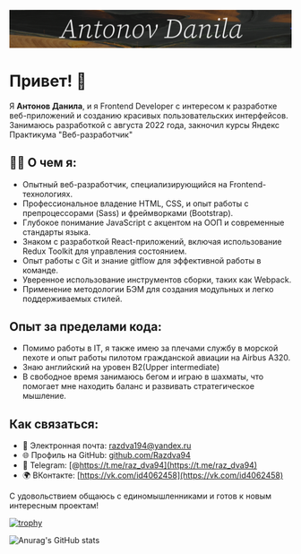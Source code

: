 ![Header](https://github.com/Razdva94/Razdva94/blob/main/assets/Danila%20logo.png)


# Привет! 👋

Я **Антонов Данила**, и я Frontend Developer с интересом к разработке веб-приложений и созданию красивых пользовательских интерфейсов. Занимаюсь разработкой с августа 2022 года, закночил курсы Яндекс Практикума "Веб-разработчик"

## 👨‍💻 О чем я:

- Опытный веб-разработчик, специализирующийся на Frontend-технологиях.
- Профессиональное владение HTML, CSS, и опыт работы с препроцессорами (Sass) и фреймворками (Bootstrap).
- Глубокое понимание JavaScript с акцентом на ООП и современные стандарты языка.
- Знаком с разработкой React-приложений, включая использование Redux Toolkit для управления состоянием.
- Опыт работы с Git и знание gitflow для эффективной работы в команде.
- Уверенное использование инструментов сборки, таких как Webpack.
- Применение методологии БЭМ для создания модульных и легко поддерживаемых стилей.

## Опыт за пределами кода:

- Помимо работы в IT, я также имею за плечами службу в морской пехоте и опыт работы пилотом гражданской авиации на Airbus A320.
- Знаю английский на уровен B2(Upper intermediate)
- В свободное время занимаюсь бегом и играю в шахматы, что помогает мне находить баланс и развивать стратегическое мышление.

## Как связаться:

- 📧 Электронная почта: razdva194@yandex.ru
- 🌐 Профиль на GitHub: [github.com/Razdva94](https://github.com/Razdva94)
- 📱 Telegram: [@https://t.me/raz_dva94](https://t.me/raz_dva94)
- 🌍 ВКонтакте: [https://vk.com/id4062458](https://vk.com/id4062458)

С удовольствием общаюсь с единомышленниками и готов к новым интересным проектам!

[![trophy](https://github-profile-trophy.vercel.app/?username=Razdva94&theme=onedark)](https://github.com/ryo-ma/github-profile-trophy)


![Anurag's GitHub stats](https://github-readme-stats.vercel.app/api?username=anuraghazra&show_icons=true&theme=radical)